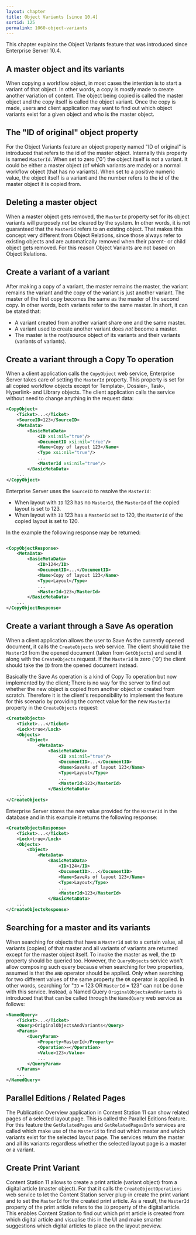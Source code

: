 ```yaml
---
layout: chapter
title: Object Variants [since 10.4]
sortid: 125
permalink: 1060-object-variants
---
```


This chapter explains the Object Variants feature that was introduced since Enterprise Server 10.4.

## A master object and its variants
When copying a workflow object, in most cases the intention is to start a variant of that object. In other words, a copy 
is mostly made to create another variation of content. The object being copied is called the master object and the 
copy itself is called the object variant. Once the copy is made, users and client application may want to find out which 
object variants exist for a given object and who is the master object. 

## The "ID of original" object property
For the Object Variants feature an object property named "ID of original" is introduced that refers to the id of the 
master object. Internally this property is named `MasterId`. When set to zero ('0') the object itself is not a variant. 
It could be either a master object (of which variants are made) or a normal workflow object (that has no variants). 
When set to a positive numeric value, the object itself is a variant and the number refers to the id of the master object 
it is copied from. 

## Deleting a master object 
When a master object gets removed, the `MasterId` property set for its object variants will purposely *not* be cleared 
by the system. In other words, it is not guaranteed that the `MasterId` refers to an existing object. 
That makes this concept very different from Object Relations, since those always refer to existing objects and are 
automatically removed when their parent- or child object gets removed. For this reason Object Variants are not based 
on Object Relations. 

## Create a variant of a variant
After making a copy of a variant, the master remains the master, the variant remains the variant and the copy of the 
variant is just another variant. The master of the first copy becomes the same as the master of the second copy. 
In other words, both variants refer to the same master. In short, it can be stated that:
* A variant created from another variant share one and the same master. 
* A variant used to create another variant does *not* become a master. 
* The master is the root/source object of its variants and their variants (variants of variants). 

## Create a variant through a Copy To operation
When a client application calls the `CopyObject` web service, Enterprise Server takes care of setting the `MasterId` property. 
This property is set for all copied workflow objects except for Template-, Dossier-, Task-, Hyperlink- and Library objects. 
The client application calls the service without need to change anything in the request data:
```xml
<CopyObject>
    <Ticket>...</Ticket>
    <SourceID>123</SourceID>
    <MetaData>
        <BasicMetaData>
            <ID xsi:nil="true"/>
            <DocumentID xsi:nil="true"/>
            <Name>Copy of layout 123</Name>
            <Type xsi:nil="true"/>
            ...
            <MasterId xsi:nil="true"/>
        </BasicMetaData>
    ...
</CopyObject>
```
Enterprise Server uses the `SourceID` to resolve the `MasterId`:
* When layout with `ID` 123 has no `MasterId`, the `MasterId` of the copied layout is set to 123.
* When layout with `ID` 123 has a `MasterId` set to 120, the `MasterId` of the copied layout is set to 120.

In the example the following response may be returned:
```xml

<CopyObjectResponse>
    <MetaData>
        <BasicMetaData>
            <ID>124</ID>
            <DocumentID>...</DocumentID>
            <Name>Copy of layout 123</Name>
            <Type>Layout</Type>
            ...
            <MasterId>123</MasterId>
        </BasicMetaData>
    ...
</CopyObjectResponse>
```

## Create a variant through a Save As operation
When a client application allows the user to Save As the currently opened document, it calls the `CreateObjects` web service. 
The client should take the `MasterId` from the opened document (taken from `GetObjects`) and send it along with the 
`CreateObjects` request. If the `MasterId` is zero ('0') the client should take the `ID` from the opened document instead.

Basically the Save As operation is a kind of Copy To operation but now implemented by the client; There is no way for 
the server to find out whether the new object is copied from another object or created from scratch. Therefore it is the 
client's responsibility to implement the feature for this scenario by providing the correct value for the new `MasterId` 
property in the `CreateObjects` request:
```xml
<CreateObjects>
    <Ticket>...</Ticket>
    <Lock>true</Lock>
    <Objects>
        <Object>
            <MetaData>
                <BasicMetaData>
                    <ID xsi:nil="true"/>
                    <DocumentID>...</DocumentID>
                    <Name>SaveAs of layout 123</Name>
                    <Type>Layout</Type>
                    ...
                    <MasterId>123</MasterId>
                </BasicMetaData>
    ...
</CreateObjects>
```
Enterprise Server stores the new value provided for the `MasterId` in the database and in this example it returns 
the following response:
```xml
<CreateObjectsResponse>
    <Ticket>...</Ticket>
    <Lock>true</Lock>
    <Objects>
        <Object>
            <MetaData>
                <BasicMetaData>
                    <ID>124</ID>
                    <DocumentID>...</DocumentID>
                    <Name>SaveAs of layout 123</Name>
                    <Type>Layout</Type>
                    ...
                    <MasterId>123</MasterId>
                </BasicMetaData>
    ...
</CreateObjectsResponse>
```

## Searching for a master and its variants
When searching for objects that have a `MasterId` set to a certain value, all variants (copies) of that master and all
variants of variants are returned except for the master object itself. To invoke the master as well, the `ID` property 
should be queried too. 
However, the `QueryObjects` service won't allow composing such query because when searching for two properties, assumed 
is that the `AND` operator should be applied. Only when searching for two different values of the same property the `OR` 
operator is applied. In other words, searching for "`ID` = 123 OR `MasterId` = 123" can not be done with this service. 
Instead, a Named Query `OriginalObjectsAndVariants` is introduced that that can be called through the `NamedQuery` web 
service as follows:

```xml
<NamedQuery>
    <Ticket>...</Ticket>
    <Query>OriginalObjectsAndVariants</Query>
    <Params>
        <QueryParam>
            <Property>MasterId</Property>
            <Operation>=</Operation>
            <Value>123</Value>
            ...
        </QueryParam>
    </Params>
    ...
</NamedQuery>
```

## Parallel Editions / Related Pages
The Publication Overview application in Content Station 11 can show related pages of a selected layout page. 
This is called the Parallel Editions feature. For this feature the `GetRelatedPages` and `GetRelatedPagesInfo` 
services are called which make use of the `MasterId` to find out which master and which variants exist for the 
selected layout page. The services return the master and all its variants regardless whether the selected layout page 
is a master or a variant.

## Create Print Variant
Content Station 11 allows to create a print article (variant object) from a digital article (master object). 
For that it calls the `CreateObjectOperations` web service to let the Content Station server plug-in create the 
print variant and to set the `MasterId` for the created print article. As a result, the `MasterId` property of 
the print article refers to the `ID` property of the digital article. This enables Content Station to find out 
which print article is created from which digital article and visualise this in the UI and make smarter suggestions 
which digital articles to place on the layout preview.

